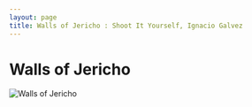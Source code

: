 ```yaml
---
layout: page
title: Walls of Jericho : Shoot It Yourself, Ignacio Galvez
---
```


# Walls of Jericho

![Walls of Jericho](http://assets.farmhouse.co/publishing/1-shoot-it-yourself/images/walls-of-jericho-1.jpg)
